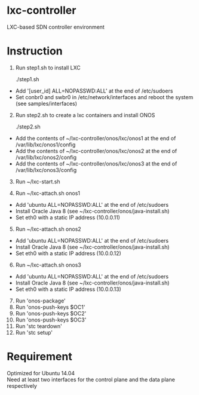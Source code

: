 # lxc-controller
LXC-based SDN controller environment

# Instruction
1. Run step1.sh to install LXC<br />

	./step1.sh<br />
  
  - Add '[user_id] ALL=NOPASSWD:ALL' at the end of /etc/sudoers<br />
  - Set conbr0 and swbr0 in /etc/network/interfaces and reboot the system (see samples/interfaces)<br />

2. Run step2.sh to create a lxc containers and install ONOS<br />

	./step2.sh<br />

  - Add the contents of ~/lxc-controller/onos/lxc/onos1 at the end of /var/lib/lxc/onos1/config<br />
  - Add the contents of ~/lxc-controller/onos/lxc/onos2 at the end of /var/lib/lxc/onos2/config<br />
  - Add the contents of ~/lxc-controller/onos/lxc/onos3 at the end of /var/lib/lxc/onos3/config<br />

3. Run ~/lxc-start.sh<br />

4. Run ~/lxc-attach.sh onos1<br />
  - Add 'ubuntu ALL=NOPASSWD:ALL' at the end of /etc/sudoers<br />
  - Install Oracle Java 8 (see ~/lxc-controller/onos/java-install.sh)<br />
  - Set eth0 with a static IP address (10.0.0.11)<br />

5. Run ~/lxc-attach.sh onos2<br />
  - Add 'ubuntu ALL=NOPASSWD:ALL' at the end of /etc/sudoers<br />
  - Install Oracle Java 8 (see ~/lxc-controller/onos/java-install.sh)<br />
  - Set eth0 with a static IP address (10.0.0.12)<br />

6. Run ~/lxc-attach.sh onos3<br />
  - Add 'ubuntu ALL=NOPASSWD:ALL' at the end of /etc/sudoers<br />
  - Install Oracle Java 8 (see ~/lxc-controller/onos/java-install.sh)<br />
  - Set eth0 with a static IP address (10.0.0.13)<br />

7. Run 'onos-package'<br />
8. Run 'onos-push-keys $OC1'<br />
9. Run 'onos-push-keys $OC2'<br />
10. Run 'onos-push-keys $OC3'<br />
11. Run 'stc teardown'<br />
12. Run 'stc setup'<br />

# Requirement
Optimized for Ubuntu 14.04<br />
Need at least two interfaces for the control plane and the data plane respectively<br />
